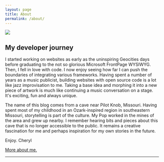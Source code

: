 ```yaml
---
layout: page
title: About
permalink: /about/
---
```

<img src="https://cherylhughey.github.io/img/cheryl.jpg">

## My developer journey

I started working on websites as early as the uninspiring Geocities days before graduating to the not so glorious Microsoft FrontPage WYSIWYG. Then, I fell in love with code. I now enjoy seeing how far I can push the boundaries of integrating various frameworks. Having spent a number of years as a music publicist, building websites with open source code is a lot like jazz improvisation to me. Taking a base idea and morphing it into a new piece of artwork is much like continuing a music conversation on a stage. It's exciting, fun and always unique.

The name of this blog comes from a cave near Pilot Knob, Missouri. Having spent most of my childhood in an Ozark-inspired region in southeastern Missouri, storytelling is part of the culture. My Pop worked in the mines of the area and grew up nearby. I remember hearing bits and pieces about this cave that is no longer accessible to the public. It remains a creative fascination for me and perhaps inspiration for my own stories in the future.

Enjoy. Cheryl

<a href = "http://www.cherylhughey.com">More about me.</a>

<hr>
